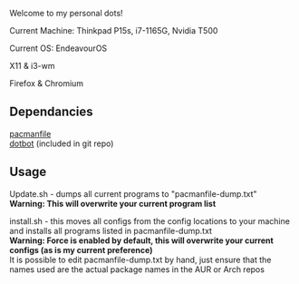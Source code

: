 Welcome to my personal dots!

Current Machine: Thinkpad P15s, i7-1165G, Nvidia T500

Current OS: EndeavourOS


X11 & i3-wm

Firefox & Chromium

Dependancies
---
[pacmanfile](https://github.com/cloudlena/pacmanfile) <br />
[dotbot](https://github.com/anishathalye/dotbot) (included in git repo)


Usage
---
Update.sh - dumps all current programs to "pacmanfile-dump.txt" <br />
**Warning: This will overwrite your current program list**

install.sh - this moves all configs from the config locations to your machine and installs all programs listed in pacmanfile-dump.txt <br />
**Warning: Force is enabled by default, this will overwrite your current configs (as is my current preference)** <br />
It is possible to edit pacmanfile-dump.txt by hand, just ensure that the names used are the actual package names in the AUR or Arch repos <br />

